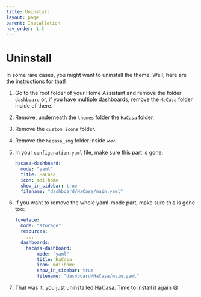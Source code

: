 ```yaml
---
title: Uninstall
layout: page
parent: Installation
nav_order: 1.5
---
```


# Uninstall

In some rare cases, you might want to uninstall the theme. Well, here are the instructions for that!

1. Go to the root folder of your Home Assistant and remove the folder `dashboard` or, if you have multiple dashboards, remove the `HaCasa` folder inside of there.
2. Remove, underneath the `themes` folder the `HaCasa` folder.
3. Remove the `custom_icons` folder.
4. Remove the `hacasa_img` folder inside `www`.
5. In your `configuration.yaml` file, make sure this part is gone:

   ```yaml
   hacasa-dashboard:
     mode: "yaml"
     title: HaCasa
     icon: mdi:home
     show_in_sidebar: true
     filename: "dashboard/HaCasa/main.yaml"
   ```

6. If you want to remove the whole yaml-mode part, make sure this is gone too:

   ```yaml
   lovelace:
     mode: "storage"
     resources:
       ...
     dashboards:
       hacasa-dashboard:
           mode: "yaml"
           title: HaCasa
           icon: mdi:home
           show_in_sidebar: true
           filename: "dashboard/HaCasa/main.yaml"
   ```

7. That was it, you just uninstalled HaCasa. Time to install it again 😄
